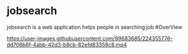 # jobsearch
jobsearch is a web application helps people in searching job
#OverView
<br>


https://user-images.githubusercontent.com/99683685/224355776-dd706b6f-4abb-42d3-b8cb-82efd83358c8.mp4

 
